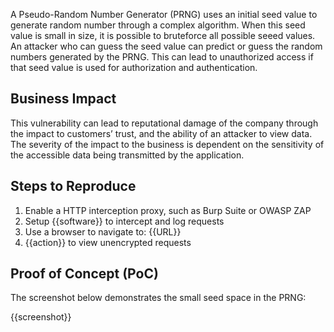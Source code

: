 A Pseudo-Random Number Generator (PRNG) uses an initial seed value to generate random number through a complex algorithm. When this seed value is small in size, it is possible to bruteforce all possible seeed values. An attacker who can guess the seed value can predict or guess the random numbers generated by the PRNG. This can lead to unauthorized access if that seed value is used for authorization and authentication.

## Business Impact

This vulnerability can lead to reputational damage of the company through the impact to customers’ trust, and the ability of an attacker to view data. The severity of the impact to the business is dependent on the sensitivity of the accessible data being transmitted by the application.

## Steps to Reproduce

1. Enable a HTTP interception proxy, such as Burp Suite or OWASP ZAP
1. Setup {{software}} to intercept and log requests
1. Use a browser to navigate to: {{URL}}
1. {{action}} to view unencrypted requests

## Proof of Concept (PoC)

The screenshot below demonstrates the small seed space in the PRNG:

{{screenshot}}
